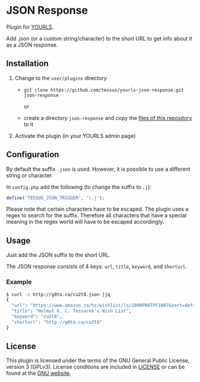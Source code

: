 # JSON Response

Plugin for [YOURLS](http://yourls.org/).

Add .json (or a custom string/character) to the short URL to get info about it as a JSON response.

## Installation

1. Change to the `user/plugins` directory
	  - `git clone https://github.com/tessus/yourls-json-response.git json-response`
  
    	or
	
    - create a directory `json-response` and copy the [files of this repository](https://github.com/tessus/yourls-json-response/archive/master.zip) to it
2. Activate the plugin (in your YOURLS admin page) 

## Configuration

By default the suffix `.json` is used. However, it is possible to use a different string or character.

In `config.php` add the following (to change the suffix to `.j`):

```php
define('TESSUS_JSON_TRIGGER', '\.j');
```

Please note that certain characters have to be escaped. The plugin uses a regex to search for the suffix. Therefore all characters that have a special meaning in the regex world will have to be escaped accordingly.

## Usage

Just add the JSON suffix to the short URL.

The JSON response consists of 4 keys: `url`, `title`, `keyword`, and `shorturl`. 

### Example

```bash
$ curl -s http://g0to.ca/cu2t8.json |jq
{
  "url": "https://www.amazon.ca/hz/wishlist/ls/109NPR6TPF108?&sort=default",
  "title": "Helmut K. C. Tessarek's Wish List",
  "keyword": "cu2t8",
  "shorturl": "http://g0to.ca/cu2t8"
}
```

## License

This plugin is licensed under the terms of the GNU General Public License, version 3 (GPLv3).
License conditions are included in [LICENSE](LICENSE) or can be found at the [GNU website](https://www.gnu.org/licenses/gpl.html).